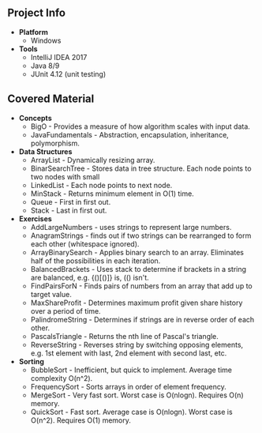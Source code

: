 ## Project Info
* **Platform**
  * Windows
* **Tools**
  * IntelliJ IDEA 2017
  * Java 8/9
  * JUnit 4.12 (unit testing)
## Covered Material
* **Concepts**
  * BigO - Provides a measure of how algorithm scales with input data.
  * JavaFundamentals - Abstraction, encapsulation, inheritance, polymorphism.
* **Data Structures**
  * ArrayList - Dynamically resizing array.
  * BinarSearchTree - Stores data in tree structure. Each node points to two nodes with small
  * LinkedList - Each node points to next node. 
  * MinStack - Returns minimum element in O(1) time.
  * Queue - First in first out.
  * Stack - Last in first out.
* **Exercises**
  * AddLargeNumbers - uses strings to represent large numbers.
  * AnagramStrings - finds out if two strings can be rearranged to form each other (whitespace ignored).
  * ArrayBinarySearch - Applies binary search to an array. Eliminates half of the possibilities in each iteration.
  * BalancedBrackets - Uses stack to determine if brackets in a string are balanced, e.g. {()[()]} is, (() isn't.
  * FindPairsForN - Finds pairs of numbers from an array that add up to target value.
  * MaxShareProfit - Determines maximum profit given share history over a period of time.
  * PalindromeString - Determines if strings are in reverse order of each other.
  * PascalsTriangle - Returns the nth line of Pascal's triangle.
  * ReverseString - Reverses string by switching opposing elements, e.g. 1st element with last, 2nd element with second last, etc.
* **Sorting**
  * BubbleSort - Inefficient, but quick to implement. Average time complexity O(n^2).
  * FrequencySort - Sorts arrays in order of element frequency.
  * MergeSort - Very fast sort. Worst case is O(nlogn). Requires O(n) memory.
  * QuickSort - Fast sort. Average case is O(nlogn). Worst case is O(n^2). Requires O(1) memory.
